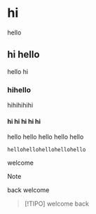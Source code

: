 # hi

hello

## hi hello

hello hi

### hihello

hihihihihi

#### hi hi hi hi hi

hello hello hello hello hello

`hellohellohellohellohello`

welcome

> [!NOTE]
> back welcome

> [!TIPO]
> welcome back
